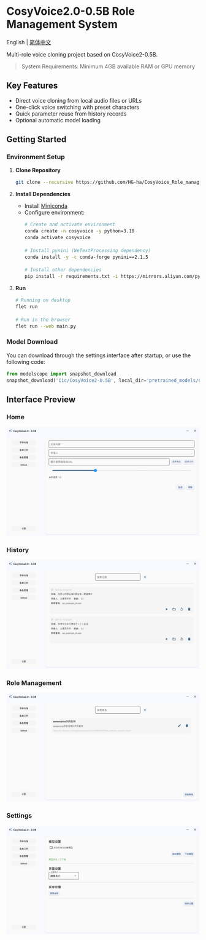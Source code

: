 # CosyVoice2.0-0.5B Role Management System

English | [简体中文](./README.md)

Multi-role voice cloning project based on CosyVoice2-0.5B.

> System Requirements: Minimum 4GB available RAM or GPU memory

## Key Features

- Direct voice cloning from local audio files or URLs
- One-click voice switching with preset characters
- Quick parameter reuse from history records
- Optional automatic model loading

## Getting Started

### Environment Setup

1. **Clone Repository**
    ```bash
    git clone --recursive https://github.com/HG-ha/CosyVoice_Role_management.git
    ```

2. **Install Dependencies**
   - Install [Miniconda](https://docs.anaconda.com/miniconda/install/#quick-command-line-install)
   - Configure environment:
        ```bash
        # Create and activate environment
        conda create -n cosyvoice -y python=3.10
        conda activate cosyvoice

        # Install pynini (WeTextProcessing dependency)
        conda install -y -c conda-forge pynini==2.1.5

        # Install other dependencies
        pip install -r requirements.txt -i https://mirrors.aliyun.com/pypi/simple/ --trusted-host=mirrors.aliyun.com
        ```
3. **Run**
    ```bash
    # Running on desktop
    flet run

    # Run in the browser
    flet run --web main.py
    ```

### Model Download

You can download through the settings interface after startup, or use the following code:

```python
from modelscope import snapshot_download
snapshot_download('iic/CosyVoice2-0.5B', local_dir='pretrained_models/CosyVoice2-0.5B')
```

## Interface Preview

### Home
![Home Interface](./asset/Home.png)

### History
![History Records](./asset/history.png)

### Role Management
![Role Management](./asset/role.png)

### Settings
![System Settings](./asset/setting.png)